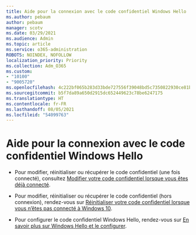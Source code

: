 ```yaml
---
title: Aide pour la connexion avec le code confidentiel Windows Hello
ms.author: pebaum
author: pebaum
manager: scotv
ms.date: 03/29/2021
ms.audience: Admin
ms.topic: article
ms.service: o365-administration
ROBOTS: NOINDEX, NOFOLLOW
localization_priority: Priority
ms.collection: Adm_O365
ms.custom:
- "10100"
- "9005720"
ms.openlocfilehash: 4c222bf065b283d33bde727556f39048bd5c7350822930ce81b986a12d22004e
ms.sourcegitcommit: b5f7da89a650d2915dc652449623c78be6247175
ms.translationtype: HT
ms.contentlocale: fr-FR
ms.lasthandoff: 08/05/2021
ms.locfileid: "54099763"
---
```

# <a name="help-signing-in-with-windows-hello-pin"></a>Aide pour la connexion avec le code confidentiel Windows Hello

- Pour modifier, réinitialiser ou récupérer le code confidentiel (une fois connecté), consultez [Modifier votre code confidentiel lorsque vous êtes déjà connecté](https://support.microsoft.com/windows/change-your-pin-when-you-re-already-signed-in-to-your-device-0bd2ab85-b0df-c775-7aef-1324f2114b19).

- Pour modifier, réinitialiser ou récupérer le code confidentiel (hors connexion), rendez-vous sur [Réinitialiser votre code confidentiel lorsque vous n’êtes pas connecté à Windows 10](https://support.microsoft.com/windows/reset-your-pin-when-you-aren-t-signed-in-to-windows-10-a386c519-3ab2-b873-1e9b-bb228a98b904).

- Pour configurer le code confidentiel Windows Hello, rendez-vous sur [En savoir plus sur Windows Hello et le configurer](https://support.microsoft.com/windows/learn-about-windows-hello-and-set-it-up-dae28983-8242-bb2a-d3d1-87c9d265a5f0).